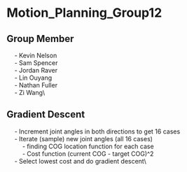 # Motion_Planning_Group12

## Group Member
&emsp; - Kevin Nelson\
&emsp; - Sam Spencer\
&emsp; - Jordan Raver\
&emsp; - Lin Ouyang\
&emsp; - Nathan Fuller\
&emsp; - Zi Wang\

## Gradient Descent
&emsp; - Increment joint angles in both directions to get 16 cases\
&emsp; - Iterate (sample) new joint angles (all 16 cases)\
&emsp; &emsp; - finding COG location function for each case\
&emsp; &emsp; - Cost function (current COG - target COG)^2\
&emsp; - Select lowest cost and do gradient descent\

